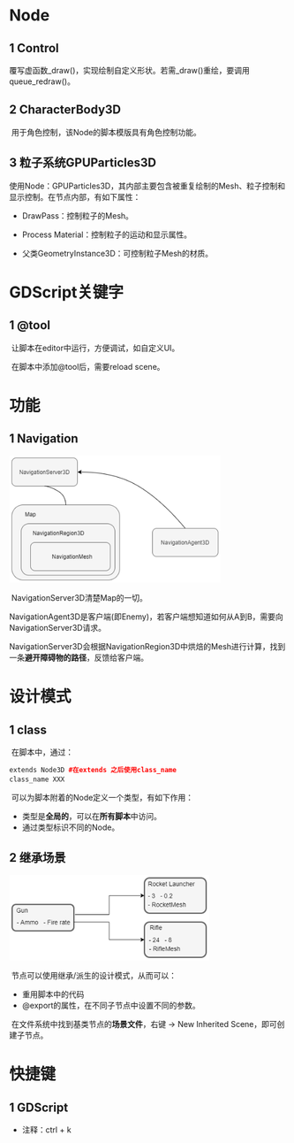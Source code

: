 # Node

## 1 Control

​	覆写虚函数\_draw()，实现绘制自定义形状。若需\_draw()重绘，要调用queue_redraw()。

## 2 CharacterBody3D

​	用于角色控制，该Node的脚本模版具有角色控制功能。

## 3 粒子系统GPUParticles3D

​	使用Node：GPUParticles3D，其内部主要包含被重复绘制的Mesh、粒子控制和显示控制。在节点内部，有如下属性：

- DrawPass：控制粒子的Mesh。

- Process Material：控制粒子的运动和显示属性。
- 父类GeometryInstance3D：可控制粒子Mesh的材质。

# GDScript关键字

## 1 @tool

​	让脚本在editor中运行，方便调试，如自定义UI。

​	在脚本中添加@tool后，需要reload scene。

# 功能

## 1 Navigation

<img src=".\pic\godot_navigation.png" alt="godot_navigation" style="zoom:85%;" />

​	NavigationServer3D清楚Map的一切。

​	NavigationAgent3D是客户端(即Enemy)，若客户端想知道如何从A到B，需要向NavigationServer3D请求。

​	NavigationServer3D会根据NavigationRegion3D中烘焙的Mesh进行计算，找到一条**避开障碍物的路径**，反馈给客户端。

# 设计模式

## 1 class

​	在脚本中，通过：

```c++
extends Node3D #在extends 之后使用class_name
class_name XXX
```

​	可以为脚本附着的Node定义一个类型，有如下作用：

- 类型是**全局的**，可以在**所有脚本**中访问。
- 通过类型标识不同的Node。

## 2 继承场景

<img src=".\pic\godot_inheritance.png" alt="godot_inheritance" style="zoom:80%;" />

​	节点可以使用继承/派生的设计模式，从而可以：

- 重用脚本中的代码
- @export的属性，在不同子节点中设置不同的参数。

​	在文件系统中找到基类节点的**场景文件**，右键 -> New Inherited Scene，即可创建子节点。

# 快捷键

## 1 GDScript

- 注释：ctrl + k